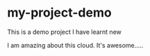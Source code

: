 # my-project-demo
This is a demo project
I have learnt new





I am amazing about this cloud. It's awesome.....
